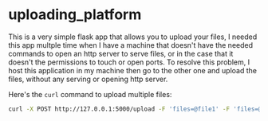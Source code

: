 # uploading_platform
This is a very simple flask app that allows you to upload your files, I needed this app multple time when I have a machine that doesn't have the needed commands to open an http server to serve files, or in the case that it doesn't the permissions to touch or open ports. To resolve this problem, I host this application in my machine then go to the other one and upload the files, without any serving or opening http server.

Here's the `curl` command to upload multiple files:
```bash
curl -X POST http://127.0.0.1:5000/upload -F 'files=@file1' -F 'files=@file2'
```
